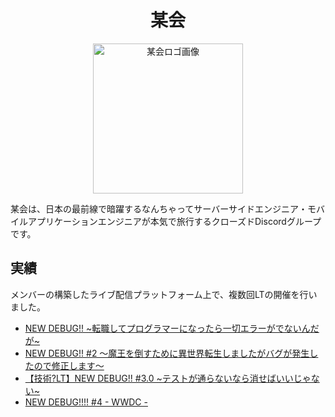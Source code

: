 <div align="center">

# 某会

<img src="https://user-images.githubusercontent.com/8467289/212614182-e1205b24-8f9b-437d-b2d7-ff2cf3f5cc98.svg" width="240" alt="某会ロゴ画像" />

</div>

某会は、日本の最前線で暗躍するなんちゃってサーバーサイドエンジニア・モバイルアプリケーションエンジニアが本気で旅行するクローズドDiscordグループです。

## 実績

メンバーの構築したライブ配信プラットフォーム上で、複数回LTの開催を行いました。

- [NEW DEBUG!! \~転職してプログラマーになったら一切エラーがでないんだが\~](https://caspur.wintu.dev/front/lives/56)
- [NEW DEBUG!! #2 ～魔王を倒すために異世界転生しましたがバグが発生したので修正します～](https://caspur.wintu.dev/front/lives/104)
- [【技術?LT】NEW DEBUG!! #3.0 \~テストが通らないなら消せばいいじゃない\~](https://caspur.wintu.dev/front/lives/167)
- [NEW DEBUG!!!! #4 - WWDC -](https://caspur.wintu.dev/front/lives/264)
